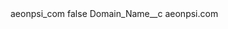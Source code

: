 <?xml version="1.0" encoding="UTF-8"?>
<CustomMetadata xmlns="http://soap.sforce.com/2006/04/metadata" xmlns:xsi="http://www.w3.org/2001/XMLSchema-instance" xmlns:xsd="http://www.w3.org/2001/XMLSchema">
    <label>aeonpsi_com</label>
    <protected>false</protected>
    <values>
        <field>Domain_Name__c</field>
        <value xsi:type="xsd:string">aeonpsi.com</value>
    </values>
</CustomMetadata>
